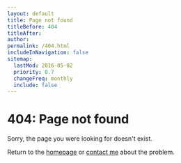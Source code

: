 ```yaml
---
layout: default
title: Page not found
titleBefore: 404
titleAfter:
author:
permalink: /404.html
includeInNavigation: false
sitemap:
  lastMod: 2016-05-02
  priority: 0.7
  changeFreq: monthly
  include: false
---
```


<h1 class="brand-highlight push-1-4 kilo">404: Page not found</h1>

<section>
  <p class="push-0 milli">Sorry, the page you were looking for doesn't exist.</p>
  <p class="push-0 milli">
    Return to the <a href="{{site.baseurl}}/">homepage</a> or <a href="mailto:{{ site.email | strip }}">contact me</a> about the problem.
  </p>
</section>
